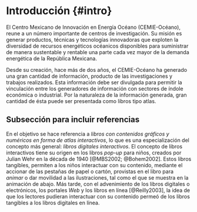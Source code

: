 # Introducción {#intro}

El Centro Mexicano de Innovación en Energía Océano (CEMIE-Océano), reune a un número importante de centros de investigación. Su misión es generar productos, técnicas y tecnologías innovadoras que exploten la diversidad de recursos energéticos océanicos disponibles para suministrar de manera sustentable y rentable una parte cada vez mayor de la demanda energética de la República Mexicana.

Desde su creación, hace más de dos años, el CEMIE-Océano ha generado una gran cantidad de información, producto de las investigaciones y trabajos realizados. Esta información debe ser divulgada para permitir la vinculación entre los generadores de información con sectores de índole económica o industrial. Por la naturaleza de la información generada, gran cantidad de ésta puede ser presentada como libros tipo atlas.
<!-- Comentario 2 para probar algo -->

## Subsección para incluir referencias

En el objetivo se hace referencia a *libros con contenidos gráficos y numéricos en forma de atlas interactivos*, lo que es una especialización del concepto más general: *libros digitales interactivos*. El concepto de libros interactivos tiene su origen en los libros *pop-up* para niños, creados por Julian Wehr en la década de 1940 [@MBS2002; @Bohem2002]. Estos libros tangibles, permiten a los niños interactuar con su contenido, mediante el accionar de las pestañas de papel o cartón, provistas en el libro para *animar* o dar movilidad a las ilustraciones, tal como el que se muestra en la animación de abajo. Más tarde, con el advenimiento de los libros digitales o electrónicos, los portales *Web* y los libros en línea [@Reilly2003], la idea de que los lectores pudieran interactuar con su contenido permeó de los libros tangibles a los libros digitales en línea.

